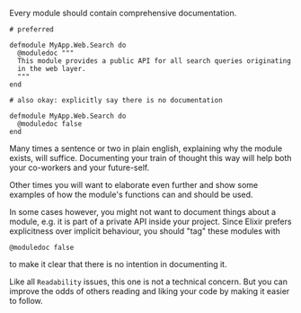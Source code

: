 Every module should contain comprehensive documentation.

    # preferred

    defmodule MyApp.Web.Search do
      @moduledoc """
      This module provides a public API for all search queries originating
      in the web layer.
      """
    end

    # also okay: explicitly say there is no documentation

    defmodule MyApp.Web.Search do
      @moduledoc false
    end

Many times a sentence or two in plain english, explaining why the module
exists, will suffice. Documenting your train of thought this way will help
both your co-workers and your future-self.

Other times you will want to elaborate even further and show some
examples of how the module's functions can and should be used.

In some cases however, you might not want to document things about a module,
e.g. it is part of a private API inside your project. Since Elixir prefers
explicitness over implicit behaviour, you should "tag" these modules with

    @moduledoc false

to make it clear that there is no intention in documenting it.

Like all `Readability` issues, this one is not a technical concern.
But you can improve the odds of others reading and liking your code by making
it easier to follow.
